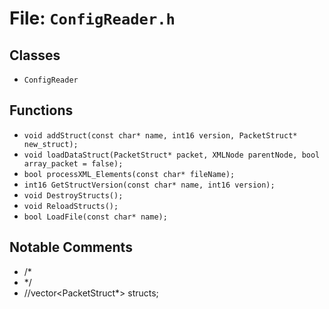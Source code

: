 # File: `ConfigReader.h`

## Classes

- `ConfigReader`

## Functions

- `void addStruct(const char* name, int16 version, PacketStruct* new_struct);`
- `void loadDataStruct(PacketStruct* packet, XMLNode parentNode, bool array_packet = false);`
- `bool processXML_Elements(const char* fileName);`
- `int16 GetStructVersion(const char* name, int16 version);`
- `void DestroyStructs();`
- `void ReloadStructs();`
- `bool LoadFile(const char* name);`

## Notable Comments

- /*
- */
- //vector<PacketStruct*> structs;
